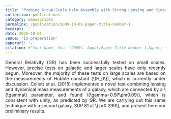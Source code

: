 ```yaml
---
title: "Probing Group-Scale Halo Assembly with Strong Lensing and Kinematics"
collection: publications
category: manuscripts
permalink: /publication/2009-10-01-paper-title-number-1
excerpt: ''
date: 2025-10-01
venue: 'In preparation'
paperurl: '-'
citation: #'Your Name, You. (2009). &quot;Paper Title Number 1.&quot; <i>Journal 1</i>. 1(1).'
---
```

<div style="text-align: justify">
General Relativity (GR) has been successfully tested on small scales. However, precise tests on galactic and larger scales have only recently begun. Moreover, the majority of these tests on large scales are based on the measurements of Hubble constant (\(H_0\)), which is currently under discussion. Collett et al. (2018) implemented a novel test combining lensing and dynamical mass measurements of a galaxy, which are connected by a \(\gamma\) parameter, and found \(\gamma=0.97\pm0.09\), which is consistent with unity, as predicted by GR. We are carrying out this same technique with a second galaxy, SDP.81 at \(z=0.299\), and present here our preliminary results. 
</div>


